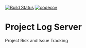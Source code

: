 [![Build Status](https://travis-ci.org/trevorgowing/project-log-server.svg?branch=master)](https://travis-ci.org/trevorgowing/project-log-server)
[![codecov](https://codecov.io/gh/trevorgowing/project-log-server/branch/master/graph/badge.svg)](https://codecov.io/gh/trevorgowing/project-log-server)

# Project Log Server
Project Risk and Issue Tracking
